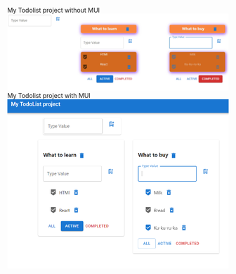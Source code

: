 My Todolist project without MUI  
![img_2.png](img_2.png)
My Todolist project with MUI  
![img_1.png](img_1.png)